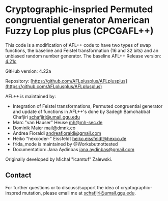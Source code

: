 # Cryptographic-inspried Permuted congruential generator American Fuzzy Lop plus plus (CPCGAFL++)

This code is a modification of AFL++ code to have two types of swap functions, the baseline and Feistel transformation (16 and 32 bits) and an unbiased random number generator. The baseline AFL++ Release version: [4.21c](https://github.com/AFLplusplus/AFLplusplus/releases)

GitHub version: 4.22a

Repository:
[https://github.com/AFLplusplus/AFLplusplus](https://github.com/AFLplusplus/AFLplusplus)

AFL++ is maintained by:
* Integration of Feistel transformations, Permuted congruential generator and update of functions  in AFL++'s done by Sadegh Bamohabbat Chafjiri <schafjiri@umail.ggu.edu>
* Marc "van Hauser" Heuse <mh@mh-sec.de>
* Dominik Maier <mail@dmnk.co>
* Andrea Fioraldi <andreafioraldi@gmail.com>
* Heiko "hexcoder-" Eissfeldt <heiko.eissfeldt@hexco.de>
* frida_mode is maintained by @Worksbutnottested
* Documentation: Jana Aydinbas <jana.aydinbas@gmail.com>

Originally developed by Michal "lcamtuf" Zalewski.



## Contact
For further questions or to discuss/support the idea of cryptographic-inspred mutation, please email me at [schafjiri@umail.ggu.edu](mailto:schafjiri@umail.ggu.edu).
